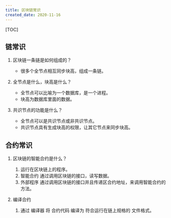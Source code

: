 ```yaml
---
title: 区块链常识
created_date: 2020-11-16
---
```


[TOC]

## 链常识
1.  区块链一条链是如何组成的？
    - 很多个全节点相互同步块高，组成一条链。

2. 全节点是什么，块高是什么？
    - 全节点可以比喻为一个数据库，是一个进程。
    - 块高为数据库里面的数据。


3. 共识节点的功能是什么？
    - 全节点可以是共识节点或非共识节点。
    - 共识节点具有生成块高的权限，让其它节点来同步块高。


## 合约常识
1. 区块链的智能合约是什么？
    1. 运行在区块链上的程序。
    2. 智能合约 通过调用区块链的接口，读写数据。
    3. 外部程序 通过调用区块链的接口并且传递区合约地址，来调用智能合约的方法。

2. 编译合约
    1. 通过 编译器 将 合约代码 编译为 符合运行在链上规格的 文件格式。